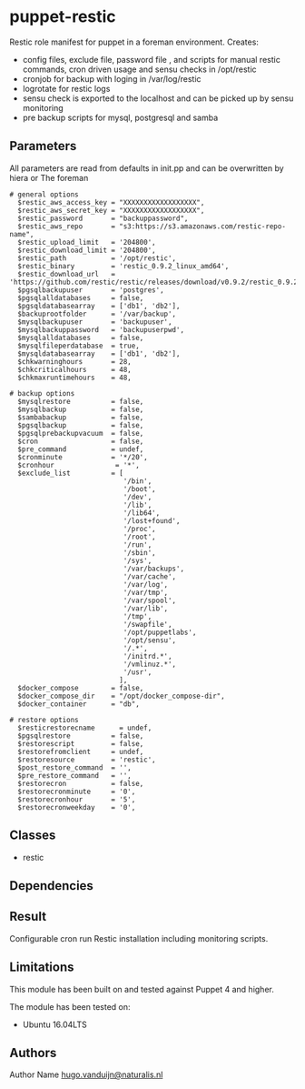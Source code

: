 puppet-restic
==================

Restic role manifest for puppet in a foreman environment.
Creates: 
- config files, exclude file, password file , and scripts for manual restic commands, cron driven usage and sensu checks in /opt/restic
- cronjob for backup with loging in /var/log/restic
- logrotate for restic logs
- sensu check is exported to the localhost and can be picked up by sensu monitoring
- pre backup scripts for mysql, postgresql and samba

Parameters
-------------
All parameters are read from defaults in init.pp and can be overwritten by hiera or The foreman


```
# general options
  $restic_aws_access_key = "XXXXXXXXXXXXXXXXXX",
  $restic_aws_secret_key = "XXXXXXXXXXXXXXXXXX",
  $restic_password       = "backuppassword",
  $restic_aws_repo       = "s3:https://s3.amazonaws.com/restic-repo-name",
  $restic_upload_limit   = '204800',
  $restic_download_limit = '204800',
  $restic_path           = '/opt/restic',
  $restic_binary         = 'restic_0.9.2_linux_amd64',
  $restic_download_url   = 'https://github.com/restic/restic/releases/download/v0.9.2/restic_0.9.2_linux_amd64.bz2',
  $pgsqlbackupuser       = 'postgres',
  $pgsqlalldatabases     = false,
  $pgsqldatabasearray    = ['db1', 'db2'],
  $backuprootfolder      = '/var/backup',
  $mysqlbackupuser       = 'backupuser',
  $mysqlbackuppassword   = 'backupuserpwd',
  $mysqlalldatabases     = false,
  $mysqlfileperdatabase  = true,
  $mysqldatabasearray    = ['db1', 'db2'],
  $chkwarninghours       = 28,
  $chkcriticalhours      = 48,
  $chkmaxruntimehours    = 48,

# backup options
  $mysqlrestore          = false,
  $mysqlbackup           = false,
  $sambabackup           = false,
  $pgsqlbackup           = false,
  $pgsqlprebackupvacuum  = false,
  $cron                  = false,
  $pre_command           = undef,
  $cronminute            = '*/20',
  $cronhour               = '*',
  $exclude_list          = [
                            '/bin',
                            '/boot',
                            '/dev',
                            '/lib',
                            '/lib64',
                            '/lost+found',
                            '/proc',
                            '/root',
                            '/run',
                            '/sbin',
                            '/sys',
                            '/var/backups',
                            '/var/cache',
                            '/var/log',
                            '/var/tmp',
                            '/var/spool',
                            '/var/lib',
                            '/tmp',
                            '/swapfile',
                            '/opt/puppetlabs',
                            '/opt/sensu',
                            '/.*',
                            '/initrd.*',
                            '/vmlinuz.*',
                            '/usr',
                           ],
  $docker_compose        = false,
  $docker_compose_dir    = "/opt/docker_compose-dir",
  $docker_container      = "db",

# restore options
  $resticrestorecname      = undef,
  $pgsqlrestore          = false,
  $restorescript         = false,
  $restorefromclient     = undef,
  $restoresource         = 'restic',
  $post_restore_command  = '',
  $pre_restore_command   = '',
  $restorecron           = false,
  $restorecronminute     = '0',
  $restorecronhour       = '5',
  $restorecronweekday    = '0',

```

Classes
-------------
- restic


Dependencies
-------------




Result
-------------
Configurable cron run Restic installation including monitoring scripts. 


Limitations
-------------
This module has been built on and tested against Puppet 4 and higher.

The module has been tested on:
- Ubuntu 16.04LTS


Authors
-------------
Author Name <hugo.vanduijn@naturalis.nl>

